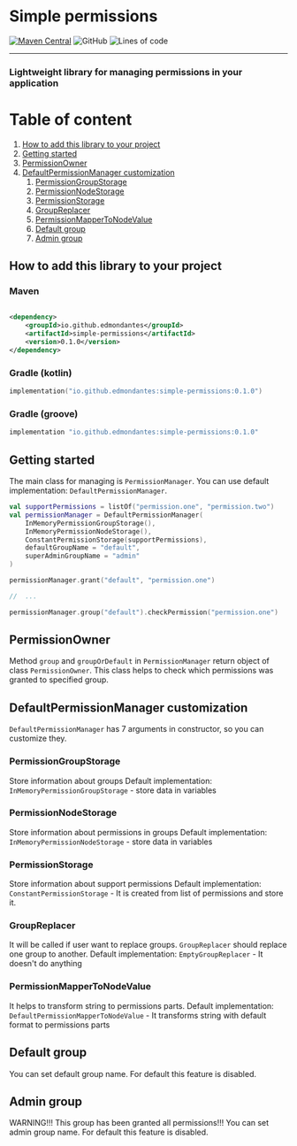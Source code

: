 # Simple permissions

[![Maven Central](https://img.shields.io/maven-central/v/io.github.edmondantes/simple-permissions?color=green&style=flat-square)](https://search.maven.org/search?q=g:io.github.edmondantes%20a:simple-localization)
![GitHub](https://img.shields.io/github/license/edmondantes/simple-permissions?color=green&style=flat-square)
![Lines of code](https://img.shields.io/tokei/lines/github/edmondantes/simple-permissions?style=flat-square)

---

### Lightweight library for managing permissions in your application

# Table of content

1. [How to add this library to your project](#how-to-add-this-library-to-your-project)
2. [Getting started](#getting-started)
3. [PermissionOwner](#permissionowner)
4. [DefaultPermissionManager customization](#defaultpermissionmanager-customization)
   1. [PermissionGroupStorage](#permissiongroupstorage)
   2. [PermissionNodeStorage](#permissionnodestorage)
   3. [PermissionStorage](#permissionstorage)
   4. [GroupReplacer](#groupreplacer)
   5. [PermissionMapperToNodeValue](#permissionmappertonodevalue)
   6. [Default group](#default-group)
   7. [Admin group](#admin-group)

## How to add this library to your project

### Maven

```xml

<dependency>
    <groupId>io.github.edmondantes</groupId>
    <artifactId>simple-permissions</artifactId>
    <version>0.1.0</version>
</dependency>
```

### Gradle (kotlin)

```kotlin
implementation("io.github.edmondantes:simple-permissions:0.1.0")
```

### Gradle (groove)

```groovy
implementation "io.github.edmondantes:simple-permissions:0.1.0"
```

## Getting started

The main class for managing is `PermissionManager`. You can use default implementation: `DefaultPermissionManager`.

```kotlin
val supportPermissions = listOf("permission.one", "permission.two")
val permissionManager = DefaultPermissionManager(
    InMemoryPermissionGroupStorage(),
    InMemoryPermissionNodeStorage(),
    ConstantPermissionStorage(supportPermissions),
    defaultGroupName = "default",
    superAdminGroupName = "admin"
)

permissionManager.grant("default", "permission.one")

//  ...

permissionManager.group("default").checkPermission("permission.one")
```

## PermissionOwner

Method `group` and `groupOrDefault` in `PermissionManager` return object of class `PermissionOwner`. This class helps to
check which permissions was granted to specified group.

## DefaultPermissionManager customization

`DefaultPermissionManager` has 7 arguments in constructor, so you can customize they.

### PermissionGroupStorage

Store information about groups Default implementation: `InMemoryPermissionGroupStorage` - store data in variables

### PermissionNodeStorage

Store information about permissions in groups Default implementation: `InMemoryPermissionNodeStorage` - store data in
variables

### PermissionStorage

Store information about support permissions Default implementation: `ConstantPermissionStorage` - It is created from
list of permissions and store it.

### GroupReplacer

It will be called if user want to replace groups. `GroupReplacer` should replace one group to another. Default
implementation: `EmptyGroupReplacer` - It doesn't do anything

### PermissionMapperToNodeValue

It helps to transform string to permissions parts. Default implementation: `DefaultPermissionMapperToNodeValue` - It
transforms string with default format to permissions parts

## Default group

You can set default group name. For default this feature is disabled.

## Admin group

WARNING!!! This group has been granted all permissions!!!
You can set admin group name. For default this feature is disabled.
